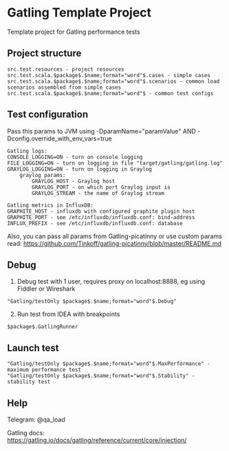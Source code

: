 # Gatling Template Project

Template project for Gatling performance tests

## Project structure

```
src.test.resources - project resources
src.test.scala.$package$.$name;format="word"$.cases - simple cases
src.test.scala.$package$.$name;format="word"$.scenarios - common load scenarios assembled from simple cases
src.test.scala.$package$.$name;format="word"$ - common test configs
```

## Test configuration

Pass this params to JVM using -DparamName="paramValue" AND -Dconfig.override_with_env_vars=true

```
Gatling logs:
CONSOLE_LOGGING=ON - turn on console logging
FILE_LOGGING=ON - turn on logging in file "target/gatling/gatling.log"
GRAYLOG_LOGGING=ON - turn on logging in Graylog
    graylog params:
        GRAYLOG_HOST - Graylog host
        GRAYLOG_PORT - on which port Graylog input is
        GRAYLOG_STREAM - the name of Graylog stream

Gatling metrics in InfluxDB:
GRAPHITE_HOST - influxdb with configured graphite plugin host
GRAPHITE_PORT - see /etc/influxdb/influxdb.conf: bind-address
INFLUX_PREFIX - see /etc/influxdb/influxdb.conf: database
```

Also, you can pass all params from Gatling-picatinny or use custom params
read: https://github.com/Tinkoff/gatling-picatinny/blob/master/README.md

## Debug

1. Debug test with 1 user, requires proxy on localhost:8888, eg using Fiddler or Wireshark

```
"Gatling/testOnly $package$.$name;format="word"$.Debug"
```

2. Run test from IDEA with breakpoints

```
$package$.GatlingRunner
```

## Launch test

```
"Gatling/testOnly $package$.$name;format="word"$.MaxPerformance" - maximum performance test
"Gatling/testOnly $package$.$name;format="word"$.Stability" - stability test
```

## Help

Telegram: @qa_load

Gatling docs: https://gatling.io/docs/gatling/reference/current/core/injection/
